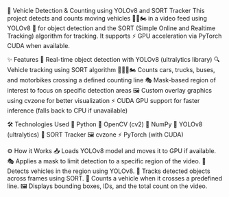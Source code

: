 🚗 Vehicle Detection & Counting using YOLOv8 and SORT Tracker
This project detects and counts moving vehicles 🚙🚌🏍️ in a video feed using YOLOv8 🤖 for object detection and the SORT (Simple Online and Realtime Tracking) algorithm for tracking. It supports ⚡ GPU acceleration via PyTorch CUDA when available.

✨ Features
  🎯 Real-time object detection with YOLOv8 (ultralytics library)
  🔍 Vehicle tracking using SORT algorithm
  🚗🚚🚌🏍️ Counts cars, trucks, buses, and motorbikes crossing a defined counting line
  🎭 Mask-based region of interest to focus on specific detection areas
  🖼️ Custom overlay graphics using cvzone for better visualization
  ⚡ CUDA GPU support for faster inference (falls back to CPU if unavailable)

🛠️ Technologies Used
  🐍 Python
  🎥 OpenCV (cv2)
  🔢 NumPy
  🤖 YOLOv8 (ultralytics)
  📍 SORT Tracker
  🖼️ cvzone
  ⚡ PyTorch (with CUDA)

⚙️ How it Works
  📥 Loads YOLOv8 model and moves it to GPU if available.
  🎭 Applies a mask to limit detection to a specific region of the video.
  🚗 Detects vehicles in the region using YOLOv8.
  📍 Tracks detected objects across frames using SORT.
  🔢 Counts a vehicle when it crosses a predefined line.
  🖼️ Displays bounding boxes, IDs, and the total count on the video.
